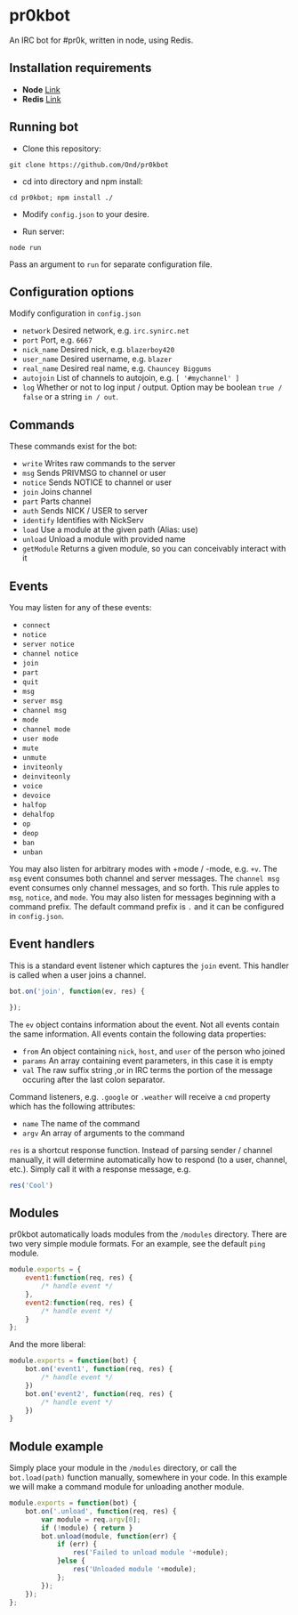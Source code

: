 # pr0kbot

An IRC bot for #pr0k, written in node, using Redis.

## Installation requirements

+ **Node** [Link](http://nodejs.org/download/)
+ **Redis** [Link](http://redis.io/download)

## Running bot

* Clone this repository:

```code
git clone https://github.com/Ond/pr0kbot
```

* cd into directory and npm install:

```code
cd pr0kbot; npm install ./
```

* Modify `config.json` to your desire. 

* Run server:

```code
node run
```

Pass an argument to `run` for separate configuration file.

## Configuration options

Modify configuration in `config.json`

+ `network` Desired network, e.g. `irc.synirc.net`
+ `port` Port, e.g. `6667`
+ `nick_name` Desired nick, e.g. `blazerboy420`
+ `user_name` Desired username, e.g. `blazer`
+ `real_name` Desired real name, e.g. `Chauncey Biggums`
+ `autojoin` List of channels to autojoin, e.g. `[ '#mychannel' ]`
+ `log` Whether or not to log input / output. Option may be boolean `true / false` or a string `in / out`.

## Commands

These commands exist for the bot:

+ `write` Writes raw commands to the server
+ `msg` Sends PRIVMSG to channel or user
+ `notice` Sends NOTICE to channel or user
+ `join` Joins channel
+ `part` Parts channel
+ `auth` Sends NICK / USER to server
+ `identify` Identifies with NickServ
+ `load` Use a module at the given path (Alias: use)
+ `unload` Unload a module with provided name
+ `getModule` Returns a given module, so you can conceivably interact with it

## Events

You may listen for any of these events:

+ `connect`
+ `notice`
+ `server notice`
+ `channel notice`
+ `join`
+ `part`
+ `quit`
+ `msg`
+ `server msg`
+ `channel msg`
+ `mode`
+ `channel mode`
+ `user mode`
+ `mute`
+ `unmute`
+ `inviteonly`
+ `deinviteonly`
+ `voice`
+ `devoice`
+ `halfop`
+ `dehalfop`
+ `op`
+ `deop`
+ `ban`
+ `unban`

You may also listen for arbitrary modes with +mode / -mode, e.g. `+v`. The `msg` event consumes both channel and server messages. The `channel msg` event consumes only channel messages, and so forth. This rule apples to `msg`, `notice`, and `mode`. You may also listen for messages beginning with a command prefix. The default command prefix is `.` and it can be configured in `config.json`.

## Event handlers

This is a standard event listener which captures the `join` event. This handler is called when a user joins a channel.

```js
bot.on('join', function(ev, res) {

});
```

The `ev` object contains information about the event. Not all events contain the same information. All events contain the following data properties:

+ `from` An object containing `nick`, `host`, and `user` of the person who joined
+ `params` An array containing event parameters, in this case it is empty
+ `val` The raw suffix string ,or in IRC terms the portion of the message occuring after the last colon separator.

Command listeners, e.g. `.google` or `.weather` will receive a `cmd` property which has the following attributes:

+ `name` The name of the command
+ `argv` An array of arguments to the command

`res` is a shortcut response function. Instead of parsing sender / channel manually, it will determine automatically how to respond (to a user, channel, etc.). Simply call it with a response message, e.g.

```js
res('Cool')
```

## Modules

pr0kbot automatically loads modules from the `/modules` directory. There are two very simple module formats. For an example, see the default `ping` module.

```js
module.exports = {
    event1:function(req, res) {
        /* handle event */
    },
    event2:function(req, res) {
        /* handle event */
    }
};
```

And the more liberal:

```js
module.exports = function(bot) {
    bot.on('event1', function(req, res) {
        /* handle event */
    })
    bot.on('event2', function(req, res) {
        /* handle event */
    })
}
```

## Module example

Simply place your module in the `/modules` directory, or call the `bot.load(path)` function manually, somewhere in your code. In this example we will make a command module for unloading another module.

```js
module.exports = function(bot) {
    bot.on('.unload', function(req, res) {
        var module = req.argv[0];
        if (!module) { return }
        bot.unload(module, function(err) {
            if (err) {
                res('Failed to unload module '+module);
            }else {
                res('Unloaded module '+module);
            };
        });
    });
};
```
